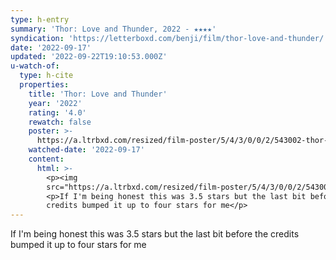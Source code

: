 ```yaml
---
type: h-entry
summary: 'Thor: Love and Thunder, 2022 - ★★★★'
syndication: 'https://letterboxd.com/benji/film/thor-love-and-thunder/'
date: '2022-09-17'
updated: '2022-09-22T19:10:53.000Z'
u-watch-of:
  type: h-cite
  properties:
    title: 'Thor: Love and Thunder'
    year: '2022'
    rating: '4.0'
    rewatch: false
    poster: >-
      https://a.ltrbxd.com/resized/film-poster/5/4/3/0/0/2/543002-thor-love-and-thunder-0-600-0-900-crop.jpg?v=bc6277fe76
    watched-date: '2022-09-17'
    content:
      html: >-
        <p><img
        src="https://a.ltrbxd.com/resized/film-poster/5/4/3/0/0/2/543002-thor-love-and-thunder-0-600-0-900-crop.jpg?v=bc6277fe76"/></p>
        <p>If I'm being honest this was 3.5 stars but the last bit before the
        credits bumped it up to four stars for me</p>
---
```

If I'm being honest this was 3.5 stars but the last bit before the credits bumped it up to four stars for me
